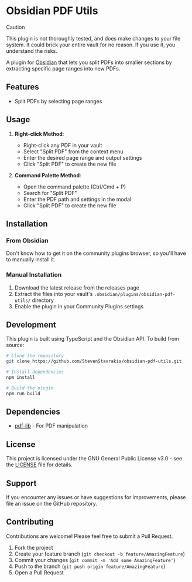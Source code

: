 # Obsidian PDF Utils

>[!caution]
> This plugin is not thoroughly tested, and does make changes to your file system. It could brick your entire vault for no reason. If you use it, you understand the risks.

A plugin for [Obsidian](https://obsidian.md) that lets you split PDFs into smaller sections by extracting specific page ranges into new PDFs.

## Features

- Split PDFs by selecting page ranges

## Usage

1. **Right-click Method**:
   - Right-click any PDF in your vault
   - Select "Split PDF" from the context menu
   - Enter the desired page range and output settings
   - Click "Split PDF" to create the new file

2. **Command Palette Method**:
   - Open the command palette (Ctrl/Cmd + P)
   - Search for "Split PDF"
   - Enter the PDF path and settings in the modal
   - Click "Split PDF" to create the new file

## Installation

### From Obsidian

Don't know how to get it on the community plugins browser, so you'll have to manually install it.

### Manual Installation

1. Download the latest release from the releases page
2. Extract the files into your vault's `.obsidian/plugins/obsidian-pdf-utils/` directory
3. Enable the plugin in your Community Plugins settings

## Development

This plugin is built using TypeScript and the Obsidian API. To build from source:

```bash
# Clone the repository
git clone https://github.com/StevenStavrakis/obsidian-pdf-utils.git

# Install dependencies
npm install

# Build the plugin
npm run build
```

## Dependencies

- [pdf-lib](https://github.com/Hopding/pdf-lib) - For PDF manipulation

## License

This project is licensed under the GNU General Public License v3.0 - see the [LICENSE](LICENSE) file for details.

## Support

If you encounter any issues or have suggestions for improvements, please file an issue on the GitHub repository.

## Contributing

Contributions are welcome! Please feel free to submit a Pull Request.

1. Fork the project
2. Create your feature branch (`git checkout -b feature/AmazingFeature`)
3. Commit your changes (`git commit -m 'Add some AmazingFeature'`)
4. Push to the branch (`git push origin feature/AmazingFeature`)
5. Open a Pull Request